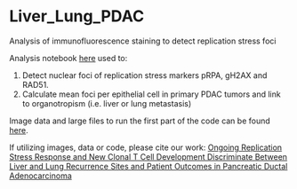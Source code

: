 # Liver_Lung_PDAC
Analysis of immunofluorescence staining to detect replication stress foci

Analysis notebook [here](https://github.com/engjen/Liver_Lung_PDAC/blob/main/20221025_PDAC_pipeline_Link.ipynb) used to:

1. Detect nuclear foci of replication stress markers pRPA, gH2AX and RAD51.
2. Calculate mean foci per epithelial cell in primary PDAC tumors and link to organotropism (i.e. liver or lung metastasis)

Image data and large files to run the first part of the code can be found [here](https://www.synapse.org/#!Synapse:syn51068458/files/).

If utilizing images, data or code, please cite our work: [Ongoing Replication Stress Response and New Clonal T Cell Development Discriminate Between Liver and Lung Recurrence Sites and Patient Outcomes in Pancreatic Ductal Adenocarcinoma](https://www.biorxiv.org/content/10.1101/2022.05.04.490552v1)
